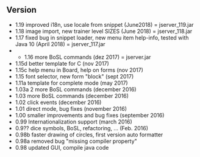 ## Version 

- 1.19 improved i18n, use locale from snippet (June2018)   = jserver_119.jar
- 1.18 image import, new trainer level SIZES (June 2018)   = jserver_118.jar
- 1.17 fixed bug in snippet loader, new menu item help-info, tested with Java 10 (April 2018)   = jserver_117.jar
- * 1.16 more BoSL commands (dez 2017)   = jserver.jar
- 1.15d better template for C (nov 2017)
- 1.15c help menu in Board, help on forms (nov 2017)
- 1.15  font selector, new form "block" (sept 2017)
- 1.11a template for complete mode (may 2017)
- 1.03a 2 more BoSL commands (december 2016)
- 1.03 more BoSL commands (december 2016)
- 1.02 click events (december 2016)
- 1.01 direct mode, bug fixes (november 2016)
- 1.00 smaller improvements and bug fixes (september 2016)
- 0.99 Internationalization support (march 2016)
- 0.9?? dice symbols, BoSL, refactoring, ... (Feb. 2016)
- 0.98b  faster drawing of circles, first version auto formatter
- 0.98a  removed bug "missing compiler property"
- 0.98   updated GUI, compile java code 
